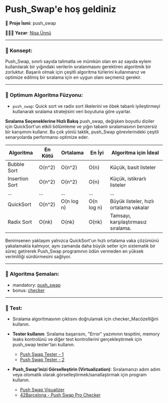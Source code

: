 
# Push_Swap'e hoş geldiniz

🚀 **Proje İsmi**: push_swap

👩🏻‍💻 **Yazar**: [Nisa Ünnü](https://www.linkedin.com/in/nisaunnu/)

---

### 🧠 Konsept:
Push_Swap, sınırlı sayıda talimatla ve mümkün olan en az sayıda eylem kullanılarak bir yığındaki verilerin sıralanmasını gerektiren algoritmik bir zorluktur. Başarılı olmak için çeşitli algoritma türlerini kullanmanız ve optimize edilmiş bir sıralama için en uygun olanı seçmeniz gerekir.

---

### 🚀 Optimum Algoritma Füzyonu:

- `push_swap`: Quick sort ve radix sort ilkelerini ve öbek tabanlı iyileştirmeyi kullanarak sıralama stratejisini veri boyutuna göre uyarlar.

**Sıralama Seçeneklerine Hızlı Bakış**
push_swap, değişken boyutlu diziler için QuickSort'un etkili bölümleme ve yığın tabanlı sıralamasının benzersiz bir karışımını kullanır. Bu çok yönlü taktik, push_Swap görevlerindeki çeşitli senaryolarda performansı optimize eder.

| Algoritma       | En Kötü  | Ortalama  | En İyi    | Algoritma için İdeal                     |
|-----------------|----------|-----------|-----------|------------------------------------------|
| Bubble Sort     | O(n^2)   | O(n^2)    | O(n)      | Küçük, basit listeler                    |
| Insertion Sort  | O(n^2)   | O(n^2)    | O(n)      | Küçük, istikrarlı listeler               |
| ...             | ...      | ...       | ...       | ...                                      |
| QuickSort       | O(n^2)   | O(n log n)| O(n log n)| Büyük listeler, hızlı ortalama vakalar   |
| Radix Sort      | O(nk)    | O(nk)     | O(nk)     | Tamsayı, karşılaştırmasız sıralama.      |

Benimsenen yaklaşım yalnızca QuickSort'un hızlı ortalama vaka çözümünü yakalamakla kalmıyor, aynı zamanda daha büyük setler için sistematik bir süreç getirerek Push_Swap programının ödün vermeden en yüksek verimliliği sürdürmesini sağlıyor.

---

### 🧩 Algoritma Şemaları:
- mandatory: [push_swap](algorithm/push_swap_algorithm.md)
- bonus: [checker](algorithm/checker_algorithm.md)

---

### 🎯 Test:

- Sıralama algoritmasının çıktısını doğrulamak için checker_Macözelliğini kullanın.

- **Tester kullanın**: Sıralama başarısını, "Error" yazımının  tespitini, memory leaks kontrolünü ve diğer test kontrollerini gerçekleştirmek için push_swap tester'ları kullanın.
	* [Push Swap Tester - 1](https://github.com/laisarena/push_swap_tester)
	* [Push Swap Tester - 2](https://github.com/LeoFu9487/push_swap_tester)

- **Push_Swap'inizi Görselleştirin (Virtualization)**: Sıralamanızı adım adım veya otomatik olarak görselleştirmek/sanallaştırmak için program kullanın.
	* [Push Swap Visualizer](https://github.com/o-reo/push_swap_visualizer)
	* [42Barcelona - Push Swap Pro Checker](https://github.com/ailopez-o/42Barcelona-PushSwap-ProChecker)

<br></br>
